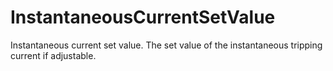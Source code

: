 InstantaneousCurrentSetValue
============================

Instantaneous current set value. The set value of the instantaneous tripping current if adjustable.
